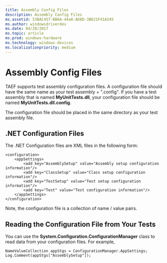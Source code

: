 ```yaml
---
title: Assembly Config Files
description: Assembly Config Files
ms.assetid: 53BAC457-BB6A-44a8-AD8D-3B621F41A245
ms.author: windowsdriverdev
ms.date: 04/20/2017
ms.topic: article
ms.prod: windows-hardware
ms.technology: windows-devices
ms.localizationpriority: medium
---
```


# Assembly Config Files


TAEF supports test assembly configuration files. A configuration file should have the same name as your test assembly + ".config". If you have a test assembly that is named **MyUnitTests.dll**, your configuration file should be named **MyUnitTests.dll.config**.

The configuration file should be placed in the same directory as your test assembly file.

## <span id="dotnet_cf"></span><span id="DOTNET_CF"></span>.NET Configuration Files


The .NET Configuration files are XML files in the following form:

```
<configuration>
    <appSettings>
        <add key="AssemblySetup" value="Assembly setup configuration information"/>
        <add key="ClassSetup" value="Class setup configuration information"/>
        <add key="TestSetup" value="Test setup configuration information"/>
        <add key="Test" value="Test configuration information"/>
    </appSettings>
</configuration>
```

Note, the configuration file is a collection of name / value pairs.

## <span id="reading_cf"></span><span id="READING_CF"></span>Reading the Configuration File from Your Tests


You can use the **System.Configuration.ConfigurationManager** class to read data from your configuration files. For example,

```
NameValueCollection appStgs = ConfigurationManager.AppSettings;
Log.Comment(appStgs["AssemblySetup"]);
```

 

 





